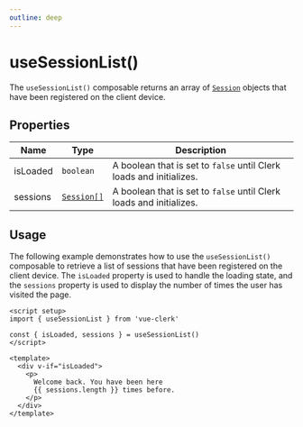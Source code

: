 ```yaml
---
outline: deep
---
```


# useSessionList()

The `useSessionList()` composable returns an array of [`Session`](https://clerk.com/docs/references/javascript/session) objects that have been registered on the client device.

## Properties

|Name|Type|Description|
|--- |--- |--- |
|isLoaded|`boolean`|A boolean that is set to `false` until Clerk loads and initializes.|
|sessions|[`Session[]`](https://clerk.com/docs/references/javascript/session)|A boolean that is set to `false` until Clerk loads and initializes.|

## Usage

The following example demonstrates how to use the `useSessionList()` composable to retrieve a list of sessions that have been registered on the client device. The `isLoaded` property is used to handle the loading state, and the `sessions` property is used to display the number of times the user has visited the page.

```vue
<script setup>
import { useSessionList } from 'vue-clerk'

const { isLoaded, sessions } = useSessionList()
</script>

<template>
  <div v-if="isLoaded">
    <p>
      Welcome back. You have been here
      {{ sessions.length }} times before.
    </p>
  </div>
</template>
```
